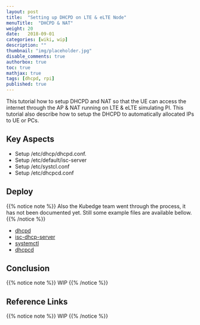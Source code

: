```yaml
---
layout: post
title:  "Setting up DHCPD on LTE & eLTE Node"
menuTitle:  "DHCPD & NAT"
weight: 20
date:   2018-09-01
categories: [wiki, wip]
description: ""
thumbnail: "img/placeholder.jpg"
disable_comments: true
authorbox: true
toc: true
mathjax: true
tags: [dhcpd, rpi]
published: true
---
```


This tutorial how to setup DHCPD and NAT so that the UE can access the 
internet through the AP & NAT running on LTE & eLTE simulating PI. This tutorial
also describe how to setup the DHCPD to automatically allocated IPs to UE or PCs.

<!--more-->

## Key Aspects

- Setup /etc/dhcp/dhcpd.conf.
- Setup /etc/default/isc-server
- Setup /etc/systcl.conf 
- Setup /etc/dhcpcd.conf 

## Deploy

{{% notice note %}}
Also the Kubedge team went through the process, it has not been documented yet. Still some example files are available bellow.
{{% /notice %}}

- [dhcpd](https://github.com/kubedge/kube-rpi/blob/master/config/cluster2/hypriotos/nas-pi/etc/dhcp/dhcpd.conf)
- [isc-dhcp-server](https://github.com/kubedge/kube-rpi/blob/master/config/cluster2/hypriotos/nas-pi/etc/default/isc-dhcp-server)
- [systemctl](https://github.com/kubedge/kube-rpi/blob/master/config/cluster2/hypriotos/nas-pi/etc/sysctl.conf)
- [dhcpcd](https://github.com/kubedge/kube-rpi/blob/master/config/cluster2/hypriotos/nas-pi/etc/dhcpcd.conf)

## Conclusion

{{% notice note %}}
WIP
{{% /notice %}}

## Reference Links

{{% notice note %}}
WIP
{{% /notice %}}
